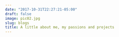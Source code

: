 ```yaml
---
date: "2017-10-31T22:27:21-05:00"
draft: false
image: pic02.jpg
slug: blogs
title: A little about me, my passions and projects
---
```

